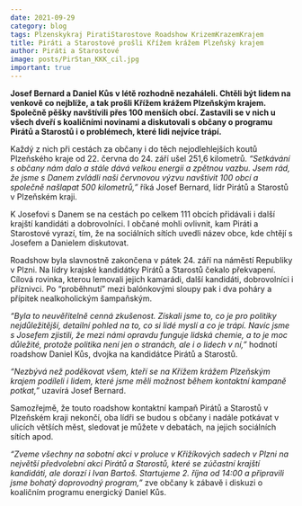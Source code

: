 ```yaml
---
date: 2021-09-29
category: blog
tags: Plzenskykraj PiratiStarostove Roadshow KrizemKrazemKrajem 
title: Piráti a Starostové prošli Křížem krážem Plzeňský krajem
author: Piráti a Starostové
image: posts/PirStan_KKK_cil.jpg
important: true
---
```


**Josef Bernard a Daniel Kůs v létě rozhodně nezaháleli. Chtěli být lidem na venkově co nejblíže, a tak prošli Křížem krážem Plzeňským krajem. Společně pěšky navštívili přes 100 menších obcí. Zastavili se v nich u všech dveří s koaličními novinami a diskutovali s občany o programu Pirátů a Starostů i o problémech, které lidi nejvíce trápí.** 

Každý z nich při cestách za občany i do těch nejodlehlejších koutů Plzeňského kraje od 22. června do 24. září ušel 251,6 kilometrů. *“Setkávání s občany nám dalo a stále dává velkou energii a zpětnou vazbu. Jsem rád, že jsme s Danem zvládli naši červnovou výzvu navštívit 100 obcí a společně našlapat 500 kilometrů,”* říká Josef Bernard, lídr Pirátů a Starostů v Plzeňském kraji.

K Josefovi s Danem se na cestách po celkem 111 obcích přidávali i další krajští kandidáti a dobrovolníci. I občané mohli ovlivnit, kam Piráti a Starostové vyrazí, tím, že na sociálních sítích uvedli název obce, kde chtějí s Josefem a Danielem diskutovat.

Roadshow byla slavnostně zakončena v pátek 24. září na náměstí Republiky v Plzni. Na lídry krajské kandidátky Pirátů a Starostů čekalo překvapení. Cílová rovinka, kterou lemovali jejich kamarádi, další kandidáti, dobrovolníci i příznivci. Po “proběhnutí” mezi balónkovými sloupy pak i dva poháry a přípitek nealkoholickým šampaňským.

*“Byla to neuvěřitelně cenná zkušenost. Získali jsme to, co je pro politiky nejdůležitější, detailní pohled na to, co si lidé myslí a co je trápí. Navíc jsme s Josefem zjistili, že mezi námi opravdu funguje lidská chemie, a to je moc důležité, protože politika není jen o stranách, ale i o lidech v ní,”* hodnotí roadshow Daniel Kůs, dvojka na kandidátce Pirátů a Starostů.

*“Nezbývá než poděkovat všem, kteří se na Křížem krážem Plzeňským krajem podíleli i lidem, které jsme měli možnost během kontaktní kampaně potkat,”* uzavírá Josef Bernard.

Samozřejmě, že touto roadshow kontaktní kampaň Pirátů a Starostů v Plzeňském kraji nekončí, oba lídři se budou s občany i nadále potkávat v ulicích větších měst, sledovat je můžete v debatách, na jejich sociálních sítích apod. 

*“Zveme všechny na sobotní akci v proluce v Křižíkových sadech v Plzni na největší předvolební akci Pirátů a Starostů, které se zúčastní krajští kandidáti, ale dorazí i Ivan Bartoš. Startujeme 2. října od 14:00 a připravili jsme bohatý doprovodný program,”* zve občany k zábavě i diskuzi o koaličním programu energický Daniel Kůs.
